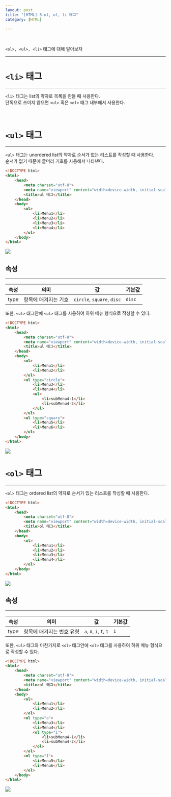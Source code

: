 ```yaml
---
layout: post
title: "[HTML] 5.ol, ul, li 태그"
category: [HTML]

---
```

<br>

`<ol>, <ul>, <li>` 태그에 대해 알아보자
<!-- more -->
<hr>

# `<li>` 태그
---
`<li>` 태그는 list의 약자로 목록을 만들 때 사용한다.  
단독으로 쓰이지 않으면 `<ul>` 혹은 `<ol>` 태그 내부에서 사용한다.

<br>

# `<ul>` 태그
---
`<ul>` 태그는 unordered list의 약자로 순서가 없는 리스트를 작성할 때 사용한다.  
순서가 없기 때문에 글머리 기호를 사용해서 나타낸다.

```html
<!DOCTYPE html>
<html>
    <head>
        <meta charset="utf-8">
        <meta name="viewport" content="width=device-width, initial-scale=1.0">
        <title>ul 태그</title>
    </head>
    <body>
        <ul>
            <li>Menu1</li>
            <li>Menu2</li>
            <li>Menu3</li>
            <li>Menu4</li>
        </ul>      
    </body>
</html>
```
<img src="https://sanggil1107.github.io//public/img/html/ul.PNG" >

## 속성
---

|속성|의미|값|기본값|
|---|---|---|---|
|type|항목에 매겨지는 기호|`circle`, `square`, `disc`|`disc`|

또한, `<ul>` 태그안에 `<ul>` 태그를 사용하여 하위 메뉴 형식으로 작성할 수 있다.

```html
<!DOCTYPE html>
<html>
    <head>
        <meta charset="utf-8">
        <meta name="viewport" content="width=device-width, initial-scale=1.0">
        <title>ul 태그</title>
    </head>
    <body>
        <ul>
            <li>Menu1</li>
            <li>Menu2</li>
        </ul>  
        <ul type="circle">
            <li>Menu3</li>
            <li>Menu4</li>
            <ul>
                <li>subMenu4-1</li>
                <li>subMenu4-2</li>
            </ul>
        </ul>    
        <ul type="square">
            <li>Menu5</li>
            <li>Menu6</li>
        </ul>        
    </body>
</html>
```
<img src="https://sanggil1107.github.io//public/img/html/ul1.PNG" >

# `<ol>` 태그
---
`<ol>` 태그는 ordered list의 약자로 순서가 있는 리스트를 작성할 때 사용한다.  

```html
<!DOCTYPE html>
<html>
    <head>
        <meta charset="utf-8">
        <meta name="viewport" content="width=device-width, initial-scale=1.0">
        <title>ol 태그</title>
    </head>
    <body>
        <ol>
            <li>Menu1</li>
            <li>Menu2</li>
            <li>Menu3</li>
            <li>Menu4</li>
        </ol>      
    </body>
</html>
```

<img src="https://sanggil1107.github.io//public/img/html/ol1캡처.PNG" >

## 속성
---

|속성|의미|값|기본값|
|---|---|---|---|
|type|항목에 매겨지는 번호 유형|`a`, `A`, `i`, `I`, `1`|`1`|

또한, `<ul>` 태그와 마찬가지로 `<ol>` 태그안에 `<ol>` 태그를 사용하여 하위 메뉴 형식으로 작성할 수 있다.
```html
<!DOCTYPE html>
<html>
    <head>
        <meta charset="utf-8">
        <meta name="viewport" content="width=device-width, initial-scale=1.0">
        <title>ol 태그</title>
    </head>
    <body>
        <ol>
            <li>Menu1</li>
            <li>Menu2</li>
        </ol>  
        <ol type="a">
            <li>Menu3</li>
            <li>Menu4</li>
            <ol type="i">
                <li>subMenu4-1</li>
                <li>subMenu4-2</li>
            </ol>
        </ol>    
        <ol type="I">
            <li>Menu5</li>
            <li>Menu6</li>
        </ol>        
    </body>
</html>
```
    
<img src="https://sanggil1107.github.io//public/img/html/ol.PNG" >
